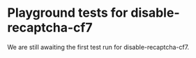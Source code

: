 # Playground tests for disable-recaptcha-cf7
We are still awaiting the first test run for disable-recaptcha-cf7.
